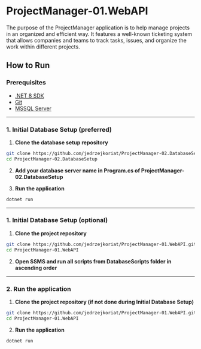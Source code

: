 # ProjectManager-01.WebAPI

The purpose of the ProjectManager application is to help manage projects in an organized and efficient way. It features a well-known ticketing system that allows companies and teams to track tasks, issues, and organize the work within different projects.

## How to Run

### Prerequisites

- [.NET 8 SDK](https://dotnet.microsoft.com/en-us/download)
- [Git](https://git-scm.com/)
- [MSSQL Server](https://www.microsoft.com/en-us/sql-server/sql-server-downloads)

---

### 1. Initial Database Setup (preferred)

1. **Clone the database setup repository**
```bash
git clone https://github.com/jedrzejkoriat/ProjectManager-02.DatabaseSetup.git
cd ProjectManager-02.DatabaseSetup
```

2. **Add your database server name in Program.cs of ProjectManager-02.DatabaseSetup**

3. **Run the application**
```bash
dotnet run
```

---

### 1. Initial Database Setup (optional)

1. **Clone the project repository**

```bash
git clone https://github.com/jedrzejkoriat/ProjectManager-01.WebAPI.git
cd ProjectManager-01.WebAPI
```

2. **Open SSMS and run all scripts from DatabaseScripts folder in ascending order**

---

### 2. Run the application

1. **Clone the project repository (if not done during Initial Database Setup)**

```bash
git clone https://github.com/jedrzejkoriat/ProjectManager-01.WebAPI.git
cd ProjectManager-01.WebAPI
```

2. **Run the application**

```bash
dotnet run
```
